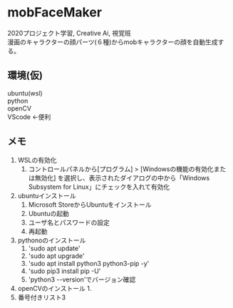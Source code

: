 # mobFaceMaker
2020プロジェクト学習, Creative Ai, 視覚班  
漫画のキャラクターの顔パーツ(６種)からmobキャラクターの顔を自動生成する。
## 環境(仮)
ubuntu(wsl)  
python  
openCV  
VScode ←便利
## メモ
1. WSLの有効化
    1. コントロールパネルから[プログラム] > [Windowsの機能の有効化または無効化] を選択し、表示されたダイアログの中から「Windows Subsystem for Linux」にチェックを入れて有効化
1. ubuntuインストール
    1. Microsoft StoreからUbuntuをインストール
    1. Ubuntuの起動
    1. ユーザ名とパスワードの設定
    1. 再起動
1. pythonoのインストール
    1. 'sudo apt update'
    1. 'sudo apt upgrade'
    1. 'sudo apt install python3 python3-pip -y'
    1. 'sudo pip3 install pip -U'
    1. 'python3 --version'でバージョン確認
1. openCVのインストール
    1. 
1. 番号付きリスト3
